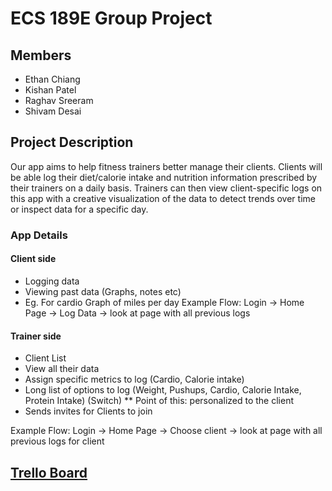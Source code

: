 # ECS 189E Group Project

## Members
* Ethan Chiang
* Kishan Patel
* Raghav Sreeram
* Shivam Desai

## Project Description

Our app aims to help fitness trainers better manage their clients. Clients will be able log their diet/calorie intake and nutrition information prescribed by their trainers on a daily basis. Trainers can then view client-specific logs on this app with a creative visualization of the data to detect trends over time or inspect data for a specific day.

### App Details
#### Client side
* Logging data
* Viewing past data (Graphs, notes etc)
* Eg. For cardio Graph of miles per day
Example Flow: Login -> Home Page -> Log Data -> look at page with all previous logs

#### Trainer side 
* Client List 
* View all their data
* Assign specific metrics to log (Cardio, Calorie intake)
* Long list of options to log (Weight, Pushups, Cardio, Calorie Intake, Protein Intake) (Switch) 
** Point of this: personalized to the client
* Sends invites for Clients to join

Example Flow: Login -> Home Page -> Choose client -> look at page with all previous logs for client

## [Trello Board](https://trello.com/b/FIhooiXX/ecs189e-project) 

